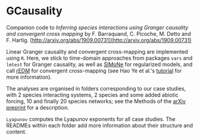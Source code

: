 # GCausality

Companion code to *Inferring species interactions using Granger causality and convergent cross mapping* by F. Barraquand, C. Picoche, M. Detto and F. Hartig. [http://arxiv.org/abs/1909.00731](http://arxiv.org/abs/1909.00731)

Linear Granger causality and convergent cross-mapping are implemented using ``R``. Here, we stick to time-domain approaches from packages ``vars`` and ``lmtest`` for Granger causality, as well as [SIMoNe](https://github.com/cran/simone) for regularized models, and call [rEDM](https://ha0ye.github.io/rEDM/) for convergent cross-mapping (see Hao Ye et al.'s [tutorial](https://ha0ye.github.io/rEDM/articles/rEDM.html) for more information). 

The analyses are organised in folders corresponding to our case studies, with 2 species interacting systems, 2 species and some added abiotic forcing, 10 and finally 20 species networks;  see the Methods of the [arXiv preprint](http://arxiv.org/abs/1909.00731) for a description. 

``Lyapunov`` computes the Lyapunov exponents for all case studies. The READMEs within each folder add more information about their structure and content. 


